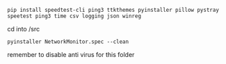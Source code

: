 ```
pip install speedtest-cli ping3 ttkthemes pyinstaller pillow pystray speetest ping3 time csv logging json winreg
```

cd into /src
```
pyinstaller NetworkMonitor.spec --clean
```
remember to disable anti virus for this folder
